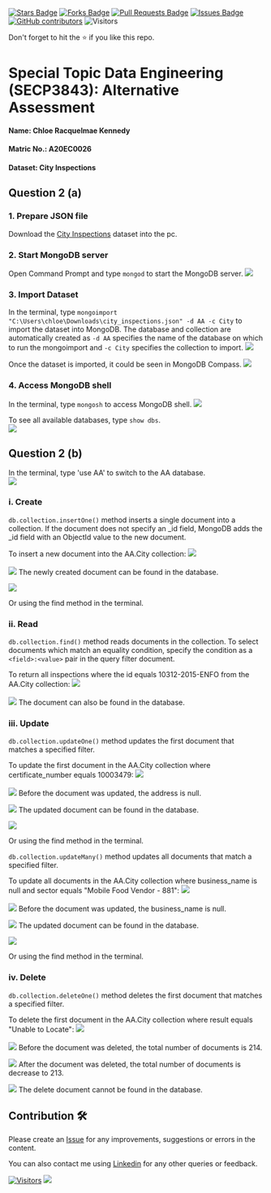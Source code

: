 <a href="https://github.com/drshahizan/SECP3843/stargazers"><img src="https://img.shields.io/github/stars/drshahizan/SECP3843" alt="Stars Badge"/></a>
<a href="https://github.com/drshahizan/SECP3843/network/members"><img src="https://img.shields.io/github/forks/drshahizan/SECP3843" alt="Forks Badge"/></a>
<a href="https://github.com/drshahizan/SECP3843/pulls"><img src="https://img.shields.io/github/issues-pr/drshahizan/SECP3843" alt="Pull Requests Badge"/></a>
<a href="https://github.com/drshahizan/SECP3843/issues"><img src="https://img.shields.io/github/issues/drshahizan/SECP3843" alt="Issues Badge"/></a>
<a href="https://github.com/drshahizan/SECP3843/graphs/contributors"><img alt="GitHub contributors" src="https://img.shields.io/github/contributors/drshahizan/SECP3843?color=2b9348"></a>
![Visitors](https://api.visitorbadge.io/api/visitors?path=https%3A%2F%2Fgithub.com%2Fdrshahizan%2FSECP3843&labelColor=%23d9e3f0&countColor=%23697689&style=flat)

Don't forget to hit the :star: if you like this repo.

# Special Topic Data Engineering (SECP3843): Alternative Assessment

#### Name: Chloe Racquelmae Kennedy
#### Matric No.: A20EC0026
#### Dataset: City Inspections	

## Question 2 (a)
### 1. Prepare JSON file 
Download the [City Inspections](https://github.com/drshahizan/dataset/tree/main/mongodb/08-city_inspections) dataset into the pc. 

### 2. Start MongoDB server
Open Command Prompt and type `mongod` to start the MongoDB server.
<img  src="./files/images/start_server.jpg"></img>

### 3. Import Dataset
In the terminal, type `mongoimport "C:\Users\chloe\Downloads\city_inspections.json" -d AA -c City` to import the dataset into MongoDB. The database and collection are automatically created as `-d AA` specifies the name of the database on which to run the mongoimport and `-c City` specifies the collection to import.
<img  src="./files/images/import.jpg"></img>

Once the dataset is imported, it could be seen in MongoDB Compass.
<img  src="./files/images/database.jpg"></img>

### 4. Access MongoDB shell
In the terminal, type `mongosh` to access MongoDB shell.
<img  src="./files/images/mongosh.jpg"></img>

To see all available databases, type `show dbs`.<br>
<img  src="./files/images/show_dbs.jpg"></img>

## Question 2 (b)
In the terminal, type 'use AA' to switch to the AA database.<br>
<img  src="./files/images/use_AA.jpg"></img>

### i. Create
`db.collection.insertOne()` method inserts a single document into a collection. If the document does not specify an _id field, MongoDB adds the _id field with an ObjectId value to the new document. 

To insert a new document into the AA.City collection:
<img  src="./files/images/create.jpg"></img>
<br>
<br>
<img  src="./files/images/create2.jpg"></img>
The newly created document can be found in the database.

<img  src="./files/images/create3.jpg"></img>

Or using the find method in the terminal. 

### ii. Read
`db.collection.find()` method reads documents in the collection. To select documents which match an equality condition, specify the condition as a `<field>:<value>` pair in the query filter document.

To return all inspections where the id equals 10312-2015-ENFO from the AA.City collection:
<img  src="./files/images/find.jpg"></img>
<br>
<br>
<img  src="./files/images/find2.jpg"></img>
The document can also be found in the database.

### iii. Update
`db.collection.updateOne()` method updates the first document that matches a specified filter.

To update the first document in the AA.City collection where certificate_number equals 10003479:
<img  src="./files/images/update.jpg"></img>
<br>
<br>
<img  src="./files/images/update1.jpg"></img>
Before the document was updated, the address is null.

<img  src="./files/images/update2.jpg"></img>
The updated document can be found in the database.

<img  src="./files/images/update3.jpg"></img>

Or using the find method in the terminal. 

`db.collection.updateMany()` method updates all documents that match a specified filter.

To update all documents in the AA.City collection where business_name is null and sector equals "Mobile Food Vendor - 881":
<img  src="./files/images/update_m.jpg"></img>
<br>
<br>
<img  src="./files/images/update4.jpg"></img>
Before the document was updated, the business_name is null.

<img  src="./files/images/update5.jpg"></img>
The updated document can be found in the database.

<img  src="./files/images/update6.jpg"></img>

Or using the find method in the terminal. 

### iv. Delete
`db.collection.deleteOne()` method deletes the first document that matches a specified filter.

To delete the first document in the AA.City collection where result equals "Unable to Locate":
<img  src="./files/images/delete.jpg"></img>
<br>
<br>
<img  src="./files/images/delete1.jpg"></img>
Before the document was deleted, the total number of documents is 214.

<img  src="./files/images/delete2.jpg"></img>
After the document was deleted, the total number of documents is decrease to 213.

<img  src="./files/images/delete3.jpg"></img>
The delete document cannot be found in the database.

## Contribution 🛠️
Please create an [Issue](https://github.com/drshahizan/special-topic-data-engineering/issues) for any improvements, suggestions or errors in the content.

You can also contact me using [Linkedin](https://www.linkedin.com/in/drshahizan/) for any other queries or feedback.

[![Visitors](https://api.visitorbadge.io/api/visitors?path=https%3A%2F%2Fgithub.com%2Fdrshahizan&labelColor=%23697689&countColor=%23555555&style=plastic)](https://visitorbadge.io/status?path=https%3A%2F%2Fgithub.com%2Fdrshahizan)
![](https://hit.yhype.me/github/profile?user_id=81284918)
